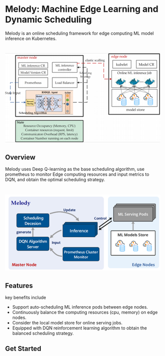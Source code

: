 # Melody: Machine Edge Learning and Dynamic Scheduling 
Melody is an online scheduling framework for 
edge computing ML model inference on Kubernetes. 
<h1 align="center">
    <img src="docs/img/overview.png" alt="logo" width="800">
</h1>

## Overview
Melody uses Deep Q-learning as the base scheduling algorithm, use prometheus to monitor Edge computing resources and input metrics to DQN, and obtain the optimal scheduling strategy.

<h1 align="center">
    <img src="docs/img/struct.png" alt="logo" width="600">
</h1>

## Features
key benefits include
- Support auto-scheduling ML inference pods between edge nodes.
- Continuously balance the computing resources (cpu, memory) on edge nodes.
- Consider the local model store for online serving jobs.
- Equipped with DQN reinforcement learning algorithm to obtain the balanced scheduling strategy.

## Get Started